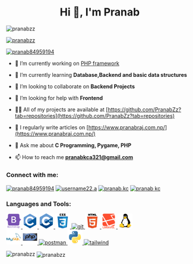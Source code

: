 <h1 align="center">Hi 👋, I'm Pranab</h1>
<p align="left"> <img src="https://komarev.com/ghpvc/?username=pranabzz&label=Profile%20views&color=0e75b6&style=flat" alt="pranabzz" /> </p>

<p align="left"> <a href="https://github.com/ryo-ma/github-profile-trophy"><img src="https://github-profile-trophy.vercel.app/?username=pranabzz" alt="pranabzz" /></a> </p>

<p align="left"> <a href="https://twitter.com/pranab84959194" target="blank"><img src="https://img.shields.io/twitter/follow/pranab84959194?logo=twitter&style=for-the-badge" alt="pranab84959194" /></a> </p>

- 🔭 I’m currently working on [PHP framework](https://github.com/PranabZz/PHP_Framework)

- 🌱 I’m currently learning **Database,Backend and basic data structures**

- 👯 I’m looking to collaborate on **Backend Projects**

- 🤝 I’m looking for help with **Frontend**

- 👨‍💻 All of my projects are available at [https://github.com/PranabZz?tab=repositories](https://github.com/PranabZz?tab=repositories)

- 📝 I regularly write articles on [https://www.pranabraj.com.np/](https://www.pranabraj.com.np/)

- 💬 Ask me about **C Programming, Pygame, PHP**

- 📫 How to reach me **pranabkca321@gmail.com**

<h3 align="left">Connect with me:</h3>
<p align="left">
<a href="https://twitter.com/pranab84959194" target="blank"><img align="center" src="https://raw.githubusercontent.com/rahuldkjain/github-profile-readme-generator/master/src/images/icons/Social/twitter.svg" alt="pranab84959194" height="30" width="40" /></a>
<a href="https://fb.com/username22.a" target="blank"><img align="center" src="https://raw.githubusercontent.com/rahuldkjain/github-profile-readme-generator/master/src/images/icons/Social/facebook.svg" alt="username22.a" height="30" width="40" /></a>
<a href="https://instagram.com/pranab.kc" target="blank"><img align="center" src="https://raw.githubusercontent.com/rahuldkjain/github-profile-readme-generator/master/src/images/icons/Social/instagram.svg" alt="pranab.kc" height="30" width="40" /></a>
<a href="https://www.hackerrank.com/pranab kc" target="blank"><img align="center" src="https://raw.githubusercontent.com/rahuldkjain/github-profile-readme-generator/master/src/images/icons/Social/hackerrank.svg" alt="pranab kc" height="30" width="40" /></a>
</p>

<h3 align="left">Languages and Tools:</h3>
<p align="left"> <a href="https://getbootstrap.com" target="_blank" rel="noreferrer"> <img src="https://raw.githubusercontent.com/devicons/devicon/master/icons/bootstrap/bootstrap-plain-wordmark.svg" alt="bootstrap" width="40" height="40"/> </a> <a href="https://www.cprogramming.com/" target="_blank" rel="noreferrer"> <img src="https://raw.githubusercontent.com/devicons/devicon/master/icons/c/c-original.svg" alt="c" width="40" height="40"/> </a> <a href="https://www.w3schools.com/cpp/" target="_blank" rel="noreferrer"> <img src="https://raw.githubusercontent.com/devicons/devicon/master/icons/cplusplus/cplusplus-original.svg" alt="cplusplus" width="40" height="40"/> </a> <a href="https://www.w3schools.com/css/" target="_blank" rel="noreferrer"> <img src="https://raw.githubusercontent.com/devicons/devicon/master/icons/css3/css3-original-wordmark.svg" alt="css3" width="40" height="40"/> </a> <a href="https://git-scm.com/" target="_blank" rel="noreferrer"> <img src="https://www.vectorlogo.zone/logos/git-scm/git-scm-icon.svg" alt="git" width="40" height="40"/> </a> <a href="https://www.w3.org/html/" target="_blank" rel="noreferrer"> <img src="https://raw.githubusercontent.com/devicons/devicon/master/icons/html5/html5-original-wordmark.svg" alt="html5" width="40" height="40"/> </a> <a href="https://laravel.com/" target="_blank" rel="noreferrer"> <img src="https://raw.githubusercontent.com/devicons/devicon/master/icons/laravel/laravel-plain-wordmark.svg" alt="laravel" width="40" height="40"/> </a> <a href="https://www.linux.org/" target="_blank" rel="noreferrer"> <img src="https://raw.githubusercontent.com/devicons/devicon/master/icons/linux/linux-original.svg" alt="linux" width="40" height="40"/> </a> <a href="https://www.mysql.com/" target="_blank" rel="noreferrer"> <br><img src="https://raw.githubusercontent.com/devicons/devicon/master/icons/mysql/mysql-original-wordmark.svg" alt="mysql" width="40" height="40"/> </a> <a href="https://www.php.net" target="_blank" rel="noreferrer"> <img src="https://raw.githubusercontent.com/devicons/devicon/master/icons/php/php-original.svg" alt="php" width="40" height="40"/> </a> <a href="https://postman.com" target="_blank" rel="noreferrer"> <img src="https://www.vectorlogo.zone/logos/getpostman/getpostman-icon.svg" alt="postman" width="40" height="40"/> </a> <a href="https://www.python.org" target="_blank" rel="noreferrer"> <img src="https://raw.githubusercontent.com/devicons/devicon/master/icons/python/python-original.svg" alt="python" width="40" height="40"/> </a> <a href="https://tailwindcss.com/" target="_blank" rel="noreferrer"> <img src="https://www.vectorlogo.zone/logos/tailwindcss/tailwindcss-icon.svg" alt="tailwind" width="40" height="40"/> </a> </p>

<p><img align="left" src="https://github-readme-stats.vercel.app/api/top-langs?username=pranabzz&show_icons=true&locale=en&layout=compact" alt="pranabzz" /></p>

<p>&nbsp;<img align="center" src="https://github-readme-stats.vercel.app/api?username=pranabzz&show_icons=true&locale=en" alt="pranabzz" /></p>


